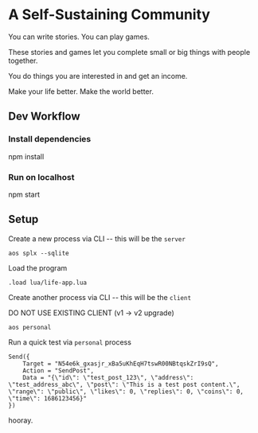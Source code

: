 # A Self-Sustaining Community

You can write stories.
You can play games.

These stories and games let you complete small or big things with people together.

You do things you are interested in and get an income.

Make your life better.
Make the world better.

## Dev Workflow
### Install dependencies
npm install

### Run on localhost
npm start


## Setup

Create a new process via CLI -- this will be the `server`

```
aos splx --sqlite
```

Load the program 
```
.load lua/life-app.lua
```

Create another process via CLI -- this will be the `client` 

DO NOT USE EXISTING CLIENT (v1 -> v2 upgrade)

``` 
aos personal
```

Run a quick test via `personal` process

```
Send({
    Target = "N54e6k_gxasjr_xBa5uKhEqH7tswR00NBtqskZrI9sQ",
    Action = "SendPost",
    Data = "{\"id\": \"test_post_123\", \"address\": \"test_address_abc\", \"post\": \"This is a test post content.\", \"range\": \"public\", \"likes\": 0, \"replies\": 0, \"coins\": 0, \"time\": 1686123456}"
})
```

hooray.